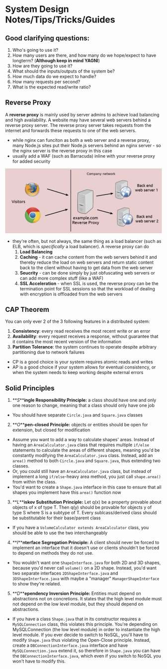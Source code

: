 # System Design Notes/Tips/Tricks/Guides

## Good clarifying questions:
1. Who's going to use it? 
2. How many users are there, and how many do we hope/expect to have longterm? (**Although keep in mind YAGNI**)
3. How are they going to use it?
4. What should the inputs/outputs of the system be?
5. How much data do we expect to handle?
6. How many requests per second?
7. What is the expected read/write ratio?

## Reverse Proxy
A **reverse proxy** is mainly used by server admins to achieve load balancing and high availability. A website may have several web servers behind a reverse proxy server. The reverse proxy server takes requests from the internet and forwards these requests to one of the web servers.
- while nginx can funciton as both a web server and a reverse proxy, many Node.js sites put their Node.js servers behind an nginx server - so the nginx server is the reverse proxy in this case
- usually add a WAF (such as Barracuda) inline with your reverse proxy for added security

![Reverse Proxy Example](images/nginx-reverse-proxy.png?raw=true "Revesre Proxy Example")

- they're often, but not always, the same thing as a load balancer (such as ELB, which is _specifically_ a load balancer). A reverse proxy can do 
    1. **Load Balancing**
    2. **Caching** - it can cache content from the web servers behind it and thereby reduce the load on web servers and return static content back to the client without having to get data from the web server
    3. **Seucrity** - can be done simply by just obfuscating web servers or can add more complex stuff (like a WAF)
    4. **SSL Acceleration** - when SSL is used, the reverse proxy can be the termination point for SSL sessions so that the workload of dealing with encryption is offloaded from the web servers

## CAP Theorem
You can only ever 2 of the 3 following features in a distributed system:
1. **Consistency**: every read receives the most recent write or an error 
2. **Availability**: every request receives a response, without guarantee that it contains the most recent version of the information
3. **Partition Tolerance**: the system continues to operate despite arbitrary partitioning due to network failures

* CP is a good choice is your system requires atomic reads and writes
* AP is a good choice if your system allows for eventual consistency, or when the system needs to keep working despite external errors

## Solid Principles
1. **_S_****ingle Responsibility Principle:** a class should have one and only one reason to change, meaning that a class should only have one job  
- You should have separate `Circle.java` and `Square.java` classes
2. **_O_****pen-closed Principle:** objects or entities should be open for extension, but closed for modification
- Assume you want to add a way to calculate shapes' areas. Instead of having an `AreaCalculator.java` class that requires multiple `if/else` statements to calculate the areas of different shapes, meaning you'd be constantly modifying the `AreaCalculator.java` class. Instead, add an `area()` method to both `Circle.java` and `Square.java`, thus extending two classes.
- Or, you could still have an `AreaCalculator.java` class, but instead of implement a long `if/else`-heavy area method, you just call `shape.area()` from within the class.
- You'd want to create a `Shape.java` interface in this case to ensure that all shapes you implement have this `area()` function now
3. **_L_****iskov Substitution Principle:** Let q(x) be a property provable about objects of x of type T. Then q(y) should be provable for objects y of type S where S is a subtype of T. Every sublcass/derived class should be substitutable for their base/parent class
- If you have a `VolumeCalculator extends AreaCalculator` class, you should be able to use the two interchangeably
4. **_I_****nterface Segregation Principle:** A client should never be forced to implement an interface that it doesn't use or clients shouldn't be forced to depend on methods they do not use.
- You wouldn't want one `ShapeInterface.java` for both 2D and 3D shapes, because you'd never call `volume()` on a 2D shape. Instead, you'd want two separate interfaces `2DShapeInterface.java` and `3DShapeInterface.java` with maybe a "manager" `ManagerShapeInterface` to show they're related.
5. **_D_****ependency Inversion Principle:** Entities must depend on abstractions not on concretions. It states that the high level module must not depend on the low level module, but they should depend on abstractions.
- If you have a class `Shape.java` that in its constructor requires a `MySQLConnection` class, this violates this principle. You're depending on MySQLConnection (the low level module) in order to instantiate the high level module. If you ever decide to switch to NoSQL, you'll have to modify `Shape.java` thus violating the Open-Close principle. Instead, create a `DBConnectionInterface.java` interface and have `MySQLConnection.java` extend it, so therefore in `Shape.java` you can have the `DBConnectionInterface.java`, which even if you switch to NoSQL you won't have to modify this. 